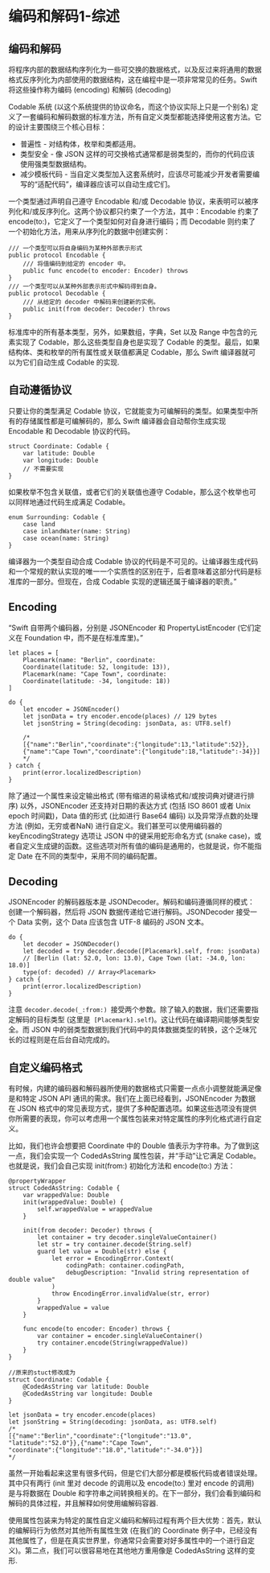 # 编码和解码1-综述


## 编码和解码

将程序内部的数据结构序列化为一些可交换的数据格式，以及反过来将通用的数据格式反序列化为内部使用的数据结构，这在编程中是一项非常常见的任务。Swift 将这些操作称为编码 (encoding) 和解码 (decoding)

Codable 系统 (以这个系统提供的协议命名，而这个协议实际上只是一个别名) 定义了一套编码和解码数据的标准方法，所有自定义类型都能选择使用这套方法。它的设计主要围绕三个核心目标：

+ 普遍性 - 对结构体，枚举和类都适用。
+ 类型安全 - 像 JSON 这样的可交换格式通常都是弱类型的，而你的代码应该使用强类型数据结构。
+ 减少模板代码 - 当自定义类型加入这套系统时，应该尽可能减少开发者需要编写的“适配代码”，编译器应该可以自动生成它们。

一个类型通过声明自己遵守 Encodable 和/或 Decodable 协议，来表明可以被序列化和/或反序列化。这两个协议都只约束了一个方法，其中：Encodable 约束了 encode(to:)，它定义了一个类型如何对自身进行编码；而 Decodable 则约束了一个初始化方法，用来从序列化的数据中创建实例：
```
/// 一个类型可以将自身编码为某种外部表示形式
public protocol Encodable {
	/// 将值编码到给定的 encoder 中。
	public func encode(to encoder: Encoder) throws
}
/// 一个类型可以从某种外部表示形式中解码得到自身。
public protocol Decodable {
	/// 从给定的 decoder 中解码来创建新的实例。
	public init(from decoder: Decoder) throws
}
```

标准库中的所有基本类型，另外，如果数组，字典，Set 以及 Range 中包含的元素实现了 Codable，那么这些类型自身也是实现了 Codable 的类型。最后，如果结构体、类和枚举的所有属性或关联值都满足 Codable，那么 Swift 编译器就可以为它们自动生成 Codable 的实现.


## 自动遵循协议

只要让你的类型满足 Codable 协议，它就能变为可编解码的类型。如果类型中所有的存储属性都是可编解码的，那么 Swift 编译器会自动帮你生成实现 Encodable 和 Decodable 协议的代码。
```
struct Coordinate: Codable {
	var latitude: Double
	var longitude: Double
	// 不需要实现
}
```

如果枚举不包含关联值，或者它们的关联值也遵守 Codable，那么这个枚举也可以同样地通过代码生成满足 Codable。
```
enum Surrounding: Codable {
	case land
	case inlandWater(name: String)
	case ocean(name: String)
}
```

编译器为一个类型自动合成 Codable 协议的代码是不可见的。让编译器生成代码和一个常规的默认实现的唯一一个实质性的区别在于，后者意味着这部分代码是标准库的一部分。但现在，合成 Codable 实现的逻辑还属于编译器的职责。”


## Encoding

“Swift 自带两个编码器，分别是 JSONEncoder 和 PropertyListEncoder (它们定义在 Foundation 中，而不是在标准库里)。”
```
let places = [
	Placemark(name: "Berlin", coordinate:
	Coordinate(latitude: 52, longitude: 13)),
	Placemark(name: "Cape Town", coordinate:
	Coordinate(latitude: -34, longitude: 18))
]

do {
	let encoder = JSONEncoder()
	let jsonData = try encoder.encode(places) // 129 bytes
	let jsonString = String(decoding: jsonData, as: UTF8.self)

	/*
	[{"name":"Berlin","coordinate":{"longitude":13,"latitude":52}},
	{"name":"Cape Town","coordinate":{"longitude":18,"latitude":-34}}]
	*/
} catch {
	print(error.localizedDescription)
}
```
除了通过一个属性来设定输出格式 (带有缩进的易读格式和/或按词典对键进行排序) 以外，JSONEncoder 还支持对日期的表达方式 (包括 ISO 8601 或者 Unix epoch 时间戳)，Data 值的形式 (比如进行 Base64 编码) 以及异常浮点数的处理方法 (例如，无穷或者NaN) 进行自定义。我们甚至可以使用编码器的 keyEncodingStrategy 选项让 JSON 中的键采用蛇形命名方式 (snake case)，或者自定义生成键的函数。这些选项对所有值的编码是通用的，也就是说，你不能指定 Date 在不同的类型中，采用不同的编码配置。


## Decoding

JSONEncoder 的解码器版本是 JSONDecoder。解码和编码遵循同样的模式：创建一个解码器，然后将 JSON 数据传递给它进行解码。JSONDecoder 接受一个 Data 实例，这个 Data 应该包含 UTF-8 编码的 JSON 文本。
```
do {
	let decoder = JSONDecoder()
	let decoded = try decoder.decode([Placemark].self, from: jsonData)
	// [Berlin (lat: 52.0, lon: 13.0), Cape Town (lat: -34.0, lon: 18.0)]
	type(of: decoded) // Array<Placemark>
} catch {
	print(error.localizedDescription)
}
```

注意 `decoder.decode(_:from:) `接受两个参数。除了输入的数据，我们还需要指定解码的目标类型 (这里是`
[Placemark].self`)。这让代码在编译期间能够类型安全。而 JSON 中的弱类型数据到我们代码中的具体数据类型的转换，这个乏味冗长的过程则是在后台自动完成的。


## 自定义编码格式 

有时候，内建的编码器和解码器所使用的数据格式只需要一点点小调整就能满足像是和特定 JSON API 通讯的需求。我们在上面已经看到，JSONEncoder 为数据在 JSON 格式中的常见表现方式，提供了多种配置选项。如果这些选项没有提供你所需要的表现，你可以考虑用一个属性包装来对特定属性的序列化格式进行自定义。

比如，我们也许会想要把 Coordinate 中的 Double 值表示为字符串。为了做到这一点，我们会实现一个 CodedAsString 属性包装，并“手动”让它满足 Codable。也就是说，我们会自己实现 init(from:) 初始化方法和 encode(to:) 方法：

```
@propertyWrapper
struct CodedAsString: Codable {
	var wrappedValue: Double
	init(wrappedValue: Double) {
		self.wrappedValue = wrappedValue
	}

	init(from decoder: Decoder) throws {
		let container = try decoder.singleValueContainer()
		let str = try container.decode(String.self)
		guard let value = Double(str) else {
			let error = EncodingError.Context(
				codingPath: container.codingPath,
				debugDescription: "Invalid string representation of double value"
			)
			throw EncodingError.invalidValue(str, error)
		}
		wrappedValue = value
	}

	func encode(to encoder: Encoder) throws {
		var container = encoder.singleValueContainer()
		try container.encode(String(wrappedValue))
	}
}

//原来的stuct修改成为
struct Coordinate: Codable {
	@CodedAsString var latitude: Double
	@CodedAsString var longitude: Double
}

let jsonData = try encoder.encode(places)
let jsonString = String(decoding: jsonData, as: UTF8.self)
/*
[{"name":"Berlin","coordinate":{"longitude":"13.0",
"latitude":"52.0"}},{"name":"Cape Town",
"coordinate":{"longitude":"18.0","latitude":"-34.0"}}]
*/

```

虽然一开始看起来这里有很多代码，但是它们大部分都是模板代码或者错误处理。其中只有两行 (init 里对 decode 的调用以及 encode(to:) 里对 encode 的调用) 是与将数据在 Double 和字符串之间转换相关的。在下一部分，我们会看到编码和解码的具体过程，并且解释如何使用编解码容器.

使用属性包装来为特定的属性自定义编码和解码过程有两个巨大优势：首先，默认的编解码行为依然对其他所有属性生效 (在我们的 Coordinate 例子中，已经没有其他属性了，但是在真实世界里，你通常只会需要对好多属性中的一个进行自定义)。第二点，我们可以很容易地在其他地方重用像是 CodedAsString 这样的变形.
